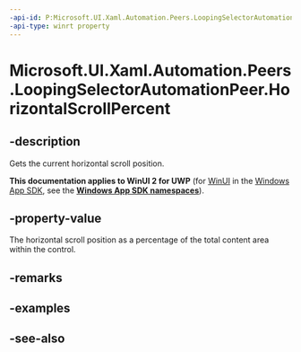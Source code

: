 ```yaml
---
-api-id: P:Microsoft.UI.Xaml.Automation.Peers.LoopingSelectorAutomationPeer.HorizontalScrollPercent
-api-type: winrt property
---
```


<!-- Property syntax
public double HorizontalScrollPercent { get; }
-->

# Microsoft.UI.Xaml.Automation.Peers.LoopingSelectorAutomationPeer.HorizontalScrollPercent

## -description
Gets the current horizontal scroll position.

**This documentation applies to WinUI 2 for UWP** (for [WinUI](/windows/apps/winui/winui3/) in the [Windows App SDK](/windows/apps/windows-app-sdk/), see the **[Windows App SDK namespaces](/windows/windows-app-sdk/api/winrt/)**).

## -property-value
The horizontal scroll position as a percentage of the total content area within the control.

## -remarks

## -examples

## -see-also
